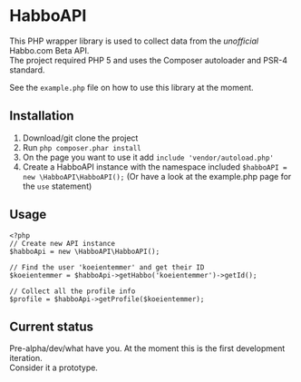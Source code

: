 # HabboAPI
This PHP wrapper library is used to collect data from the _unofficial_ Habbo.com Beta API.  
The project required PHP 5 and uses the Composer autoloader and PSR-4 standard.

See the `example.php` file on how to use this library at the moment.

## Installation
1. Download/git clone the project
2. Run `php composer.phar install`
3. On the page you want to use it add `include 'vendor/autoload.php'`
4. Create a HabboAPI instance with the namespace included `$habboAPI = new \HabboAPI\HabboAPI();` (Or have a look at the example.php page for the `use` statement)

## Usage
    <?php
    // Create new API instance
    $habboApi = new \HabboAPI\HabboAPI();
    
    // Find the user 'koeientemmer' and get their ID
    $koeientemmer = $habboApi->getHabbo('koeientemmer')->getId();
    
    // Collect all the profile info
    $profile = $habboApi->getProfile($koeientemmer);


## Current status
Pre-alpha/dev/what have you. At the moment this is the first development iteration.  
Consider it a prototype.